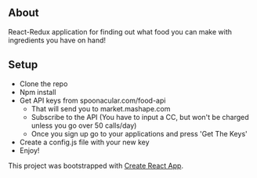 ## About
React-Redux application for finding out what food you can make with ingredients you have on hand!

## Setup
- Clone the repo
- Npm install
- Get API keys from spoonacular.com/food-api
  - That will send you to market.mashape.com
  - Subscribe to the API (You have to input a CC, but won't be charged unless you go over 50 calls/day)
  - Once you sign up go to your applications and press 'Get The Keys'
- Create a config.js file with your new key
- Enjoy!


This project was bootstrapped with [Create React App](https://github.com/facebookincubator/create-react-app).
